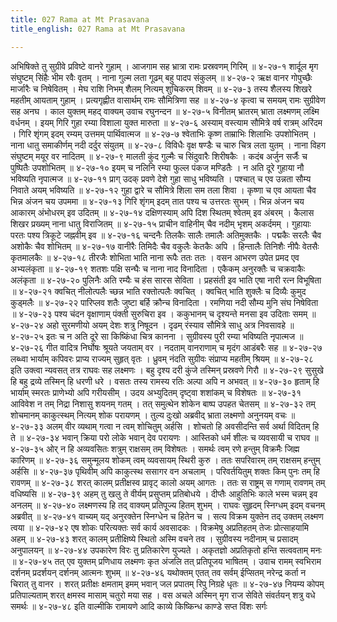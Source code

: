 ```yaml
---
title: 027 Rama at Mt Prasavana
title_english: 027 Rama at Mt Prasavana

---
```

<div class="audioEmbed"  caption="श्रीराम-हरिसीताराममूर्ति-घनपाठिभ्यां वचनम्" src="https://archive.org/download/Ramayana-recitation-Sriram-harisItArAmamUrti-Ghanapaati-v2/Kanda_4/Kanda_4_KSK-027-Ramasya_Prasravana_Girinivasaha.mp3"></div>
अभिषिक्ते तु सुग्रीवे प्रविष्टे वानरे गुहाम् ।  
आजगाम सह भ्रात्रा रामः प्रस्रवणम् गिरिम् ॥ ४-२७-१  
शार्दूल मृग संघुष्टम् सिंहैः भीम रवैः वृतम् ।  
नाना गुल्म लता गूढम् बहु पादप संकुलम् ॥ ४-२७-२  
ऋक्ष वानर गोपुच्छैः मार्जारैः च निषेवितम् ।  
मेघ राशि निभम् शैलम् नित्यम् शुचिकरम् शिवम् ॥ ४-२७-३  
तस्य शैलस्य शिखरे महतीम् आयताम् गुहाम् ।  
प्रत्यगृह्णीत वासार्थम् रामः सौमित्रिणा सह ॥ ४-२७-४  
कृत्वा च समयम् रामः सुग्रीवेण सह अनघ ।  
काल युक्तम् महद् वाक्यम् उवाच रघुनन्दन ॥ ४-२७-५  
विनीतम् भ्रातरम् भ्राता लक्ष्मणम् लक्ष्मि वर्धनम् ।  
इयम् गिरि गुहा रम्या विशाला युक्त मारुता ॥ ४-२७-६  
अस्याम् वस्त्याम सौमित्रे वर्ष रात्रम् अरिंदम ।  
गिरि शृंगम् इदम् रम्यम् उत्तमम् पार्थिवात्मज ॥ ४-२७-७  
श्वेताभिः कृष्ण ताम्राभिः शिलाभिः उपशोभितम् ।  
नाना धातु समाकीर्णम् नदी दर्दुर संयुतम् ॥ ४-२७-८  
विविधैः वृक्ष षण्डैः च चारु चित्र लता युतम् ।  
नाना विहग संघुष्टम् मयूर वर नादितम् ॥ ४-२७-९  
मालती कुंद गुल्मैः च सिंदुवारैः शिरीषकैः ।  
कदंब अर्जुन सर्जैः च पुष्पितैः उपशोभितम् ॥ ४-२७-१०  
इयम् च नलिनि रम्या फुल्ल पंकज मण्डितैः ।  
न अति दूरे गुहाया नौ भविष्यति नृपात्मज ॥ ४-२७-११  
प्राग् उदक् प्रवणे देशे गुहा साधु भविष्यति ।  
पश्चात् च एव उन्नता सौम्य निवाते अयम् भविष्यति ॥ ४-२७-१२  
गुहा द्वारे च सौमित्रे शिला सम तला शिवा ।  
कृष्णा च एव आयता चैव भिन्न अंजन चय उपममा ॥ ४-२७-१३  
गिरि शृंगम् इदम् तात पश्य च उत्तरतः सुभम् ।  
भिन्न अंजन चय आकारम् अंभोधरम् इव उदितम् ॥ ४-२७-१४  
दक्षिणस्याम् अपि दिश स्थितम् श्वेतम् इव अंबरम् ।  
कैलास शिखर प्रख्यम् नाना धातु विराजितम् ॥ ४-२७-१५  
प्राचीन वाहिनीम् चैव नदीम् भृशम् अकर्दमम् ।  
गुहायाः परतः पश्य त्रिकूटे जह्नवीम् इव ॥ ४-२७-१६  
चन्दनैः तिलकैः सालैः तमालैः अतिमुक्तकैः ।  
पद्मकैः सरलैः चैव अशोकैः चैव शोभितम् ॥ ४-२७-१७  
वानीरैः तिमिदैः चैव वकुलैः केतकैः अपि ।  
हिन्तालैः तिनिशैः नीपैः वेतसैः कृतमालकैः ॥ ४-२७-१८  
तीरजैः शोभिता भाति नाना रूपैः ततः ततः ।  
वसन आभरण उपेत प्रमद एव अभ्यलंकृता ॥ ४-२७-१९  
शतशः पक्षि सन्घैः च नाना नाद विनादिता ।  
एकैकम् अनुरक्तैः च चक्रवाकैः अलंकृता ॥ ४-२७-२०  
पुलिनैः अति रम्यैः च हंस सारस सेविता ।  
प्रहसंती इव भाति एषा नारी रत्न विभूषिता ॥ ४-२७-२१  
क्वचित् नीलोत्पलैः च्छन्न भाति रक्तोत्पलैः क्वचित् ।  
क्वचित् भाति शुक्लैः च दिव्यैः कुमुद कुड्मलैः ॥ ४-२७-२२  
पारिप्लव शतैः जुष्टा बर्हि क्रौन्च विनादिता ।  
रमणिया नदी सौम्य मुनि संघ निषेविता ॥ ४-२७-२३  
पश्य चंदन वृक्षाणाम् पंक्ती सुरुचिरा इव ।  
ककुभानम् च दृश्यन्ते मनसा इव उदिताः समम् ॥ ४-२७-२४  
अहो सुरमणीयो अयम् देशः शत्रु निषूदन ।  
दृढम् रंस्याव सौमित्रे साधु अत्र निवसावहे ॥ ४-२७-२५  
इतः च न अति दूरे सा किष्किंधा चित्र कानना ।  
सुग्रीवस्य पुरी रम्या भविष्यति नृपात्मज ॥ ४-२७-२६  
गीत वादित्र निर्घोषः श्रूयते जयताम् वर ।  
नदताम् वानराणाम् च मृदंग आडंबरैः सह ॥ ४-२७-२७  
लब्ध्वा भार्याम् कपिवरः प्राप्य राज्यम् सुहृत् वृतः ।  
ध्रुवम् नंदति सुग्रीवः संप्राप्य महतीम् श्रियम् ॥ ४-२७-२८  
इति उक्त्वा न्यवसत् तत्र राघवः सह लक्ष्मणः ।  
बहु दृश्य दरी कुंजे तस्मिन् प्रस्रवणे गिरौ ॥ ४-२७-२९  
सुसुखे हि बहु द्रव्ये तस्मिन् हि धरणी धरे ।  
वसतः तस्य रामस्य रतिः अल्पा अपि न अभवत् ॥ ४-२७-३०  
हृताम् हि भार्याम् स्मरतः प्राणेभ्यो अपि गरीयसीम् ।  
उदय अभ्युदितम् दृष्ट्वा शशांकम् च विशेषतः ॥ ४-२७-३१  
आविवेश न तम् निद्रा निशासु शयनम् गतम् ।  
तत् समुत्थेन शोकेन बाष्प उपहत चेतसम् ॥ ४-२७-३२  
तम् शोचमानम् काकुत्स्थम् नित्यम् शोक परायणम् ।  
तुल्य दुःखो अब्रवीद् भ्राता लक्ष्मणो अनुनयम् वचः ॥ ४-२७-३३  
अलम् वीर व्यथाम् गत्वा न त्वम् शोचितुम् अर्हसि ।  
शोचतो हि अवसीदन्ति सर्व अर्था विदितम् हि ते ॥ ४-२७-३४  
भवान् क्रिया परो लोके भवान् देव परायणः ।  
आस्तिको धर्म शीलः च व्यवसायी च राघव ॥ ४-२७-३५  
ओर्  
न हि अव्यवसितः शत्रुम् राक्षसम् तम् विशेषतः ।  
समर्थः त्वम् रणे हन्तुम् विक्रमैः जिह्म कारिणम् ॥ ४-२७-३६  
समुन्मूलय शोकम् त्वम् व्यवसायम् स्थिरी कुरु ।  
ततः सपरिवारम् तम् राक्षसम् हन्तुम् अर्हसि ॥ ४-२७-३७  
पृथिवीम् अपि काकुत्स्थ ससागर वन अचलाम् ।  
परिवर्तयितुम् शक्तः किम् पुनः तम् हि रावणम् ॥ ४-२७-३८  
शरत् कालम् प्रतीक्षस्व प्रावृट् कालो अयम् आगतः ।  
ततः स राष्ट्रम् स गणाम् रावणम् तम् वधिष्यसि ॥ ४-२७-३९  
अहम् तु खलु ते वीर्यम् प्रसुप्तम् प्रतिबोधये ।  
दीप्तैः आहुतिभिः काले भस्म चन्नम् इव अनलम् ॥ ४-२७-४०  
लक्ष्मणस्य हि तद् वाक्यम् प्रतिपूज्य हितम् शुभम् ।  
राघवः सुहृदम् स्निग्धम् इदम् वचनम् अब्रवीत् ॥ ४-२७-४१  
वाच्यम् यद् अनुरक्तेन स्निग्धेन च हितेन च ।  
सत्य विक्रम युक्तेन तद् उक्तम् लक्ष्मण त्वया ॥ ४-२७-४२  
एष शोकः परित्यक्तः सर्व कार्य अवसादकः ।  
विक्रमेषु अप्रतिहतम् तेजः प्रोत्साहयामि अहम् ॥ ४-२७-४३  
शरत् कालम् प्रतीक्षिष्ये स्थितो अस्मि वचने तव ।  
सुग्रीवस्य नदीनाम् च प्रसादम् अनुपालयन् ॥ ४-२७-४४  
उपकारेण विरः तु प्रतिकारेण युज्यते ।  
अकृतज्ञो अप्रतिकृतो हन्ति सत्ववताम् मनः ॥ ४-२७-४५  
तत् एव युक्तम् प्रणिधाय लक्ष्मणः  
कृत अंजलि तत् प्रतिपूजय भाषितम् ।  
उवाच रामम् स्वभिराम दर्शनम्  
प्रदर्शयन् दर्शनम् आत्मनः शुभम् ॥ ४-२७-४६  
यथोक्तम् एतत् तव सर्वम् ईप्सितम्  
नरेन्द्र कर्ता न चिरात् तु वानर ।  
शरत् प्रतीक्षः क्षमताम् इमम् भवान्  
जल प्रपातम् रिपु निग्रहे धृतः ॥ ४-२७-४७  
नियम्य कोपम् प्रतिपाल्यताम् शरत्  
क्षमस्व मासाम् चतुरो मया सह ।  
वस अचले अस्मिन् मृग राज सेविते  
संवर्तयन् शत्रु वधे समर्थः ॥ ४-२७-४८  
इति वाल्मीकि रामायणे आदि काव्ये किष्किन्ध काण्डे सप्त विंशः सर्गः